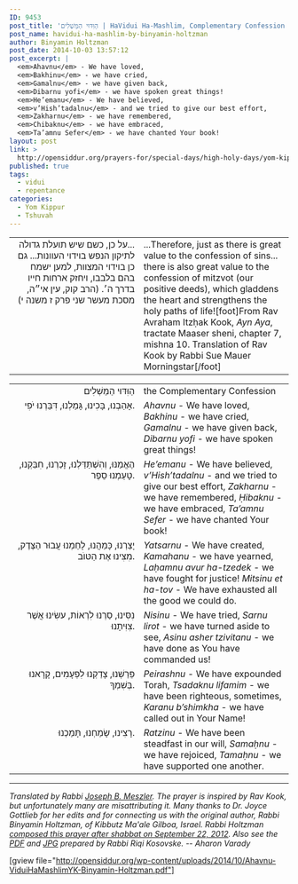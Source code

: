 ```yaml
---
ID: 9453
post_title: 'הַוִּדּוּי הַמַּשְׁלִים | HaVidui Ha-Mashlim, Complementary Confession by R&#8217; Binyamin Holtzman'
post_name: havidui-ha-mashlim-by-binyamin-holtzman
author: Binyamin Holtzman
post_date: 2014-10-03 13:57:12
post_excerpt: |
  <em>Ahavnu</em> - We have loved,
  <em>Bakhinu</em> - we have cried,
  <em>Gamalnu</em> - we have given back,
  <em>Dibarnu yofi</em> - we have spoken great things!
  <em>He’emanu</em> - We have believed,
  <em>v’Hish’tadalnu</em> - and we tried to give our best effort,
  <em>Zakharnu</em> - we have remembered,
  <em>Chibaknu</em> - we have embraced,
  <em>Ta’amnu Sefer</em> - we have chanted Your book!
layout: post
link: >
  http://opensiddur.org/prayers-for/special-days/high-holy-days/yom-kippur/havidui-ha-mashlim-by-binyamin-holtzman/
published: true
tags:
  - vidui
  - repentance
categories:
  - Yom Kippur
  - Tshuvah
---
```

<table style="margin-left: auto;margin-right: auto;">
<tbody>
<tr>
<td style="vertical-align:top;" width="46%">
<div class="commentary" style="text-align: right;"><span lang="he">
‏...על כן, כשם שיש תועלת גדולה לתיקון הנפש בוידוי העוונות... 
גם כן בוידוי המצוות, 
למען ישמח בהם בלבבו, ויחזק ארחות חייו בדרך ה׳.‏ 
(הרב קוק, עין אי״ה, מסכת מעשר שני פרק ז משנה י)‏
</span></div></td>
 
<td width="53%"><div class="english">
...Therefore, just as there is great value to the confession of sins... 
there is also great value to the confession of mitzvot (our positive deeds), 
which gladdens the heart and strengthens the holy paths of life![foot]From Rav Avraham Itzḥak Kook, <em>Ayn Aya</em>, tractate Maaser sheni, chapter 7, mishna 10. Translation of Rav Kook by Rabbi Sue Mauer Morningstar[/foot]
</div></td>
</tr></tbody></tbody></tbody></tbody></table>

<table style="margin-left: auto;margin-right: auto;">
<tbody>
<tr>
<td style="vertical-align:top;" width="46%">
<div class="commentary" style="text-align: right;"><span lang="he">
הַוִּדּוּי הַמַּשְׁלִים
</span></div></td>
 
<td width="53%"><div class="english">
the Complementary Confession
	</div></td></tr>
<tr><td style="vertical-align:top;" width="46%"><div class="liturgy" style="text-align: right;"><span lang="he">
אָהַבְנוּ, 
בָּכִינוּ, 
גָּמַלְנוּ, 
דִּבַּרְנוּ יֹפִי.
</span></div></td>
 
<td width="53%"><div class="english">
<em>Ahavnu</em> - We have loved, 
<em>Bakhinu</em> - we have cried, 
<em>Gamalnu</em> - we have given back, 
<em>Dibarnu yofi</em> - we have spoken great things!  
	</div></td></tr>
<tr><td style="vertical-align:top;" width="46%"><div class="liturgy" style="text-align: right;"><span lang="he">
הֶאֱמַנּוּ, 
וְהִשְׁתַּדַּלְנוּ, 
זָכַרְנוּ, 
חִבַּקְנוּ, 
טָעַמְנוּ סֵפֶר.
</span></div></td>
 
<td width="53%"><div class="english">
<em>He’emanu</em> - We have believed, 
<em>v’Hish’tadalnu</em> - and we tried to give our best effort, 
<em>Zakharnu</em> - we have remembered, 
<em>Ḥibaknu</em> - we have embraced, 
<em>Ta’amnu Sefer</em> - we have chanted Your book! 
	</div></td></tr>
<tr><td style="vertical-align:top;" width="46%"><div class="liturgy" style="text-align: right;"><span lang="he">
יָצַרְנוּ, 
כָּמַהֲנוּ, 
לָחַמְנוּ עֲבוּר הַצֶּדֶק, 
מִצִּינוּ אֶת הַטּוֺב.
</span></div></td>
 
<td width="53%"><div class="english">
<em>Yatsarnu</em> - We have created, 
<em>Kamahanu</em> - we have yearned, 
<em>Laḥamnu avur ha-tzedek</em> - we have fought for justice! 
<em>Mitsinu et ha-tov</em> - We have exhausted all the good we could do.
	</div></td></tr>
<tr><td style="vertical-align:top;" width="46%"><div class="liturgy" style="text-align: right;"><span lang="he">
נִסִּינוּ, 
סַרְנוּ לִרְאוֹת, 
עשִׂינוּ אֲשֶׁר צִוִּיתָנוּ.
</span></div></td>
 
<td width="53%"><div class="english">
<em>Nisinu</em> - We have tried, 
<em>Sarnu lirot</em> - we have turned aside to see, 
<em>Asinu asher tzivitanu</em> - we have done as You have commanded us!  
	</div></td></tr>
<tr><td style="vertical-align:top;" width="46%"><div class="liturgy" style="text-align: right;"><span lang="he">
פֵּרַשְׁנוּ, 
צָדַקְנוּ לִפְעָמִים, 
קָרָאנוּ בְּשִׁמְךָ.
</span></div></td>
 
<td width="53%"><div class="english">
<em>Peirashnu</em> - We have expounded Torah, 
<em>Tsadaknu lifamim</em> - we have been righteous, sometimes, 
<em>Karanu b’shimkha</em> - we have called out in Your Name!  
	</div></td></tr>
<tr><td style="vertical-align:top;" width="46%"><div class="liturgy" style="text-align: right;"><span lang="he">
רָצִינוּ, 
שָׂמַחְנוּ, 
תָּמַכְנוּ.
</span></div></td>
 
<td width="53%"><div class="english">
<em>Ratzinu</em> - We have been steadfast in our will, 
<em>Samaḥnu</em> - we have rejoiced, 
<em>Tamaḥnu</em> - we have supported one another.
</td></tr>
</tbody>
</tbody></tbody></tbody></table>



<hr />
<em>Translated by Rabbi <a href="http://www.rabbimeszler.com/">Joseph B. Meszler</a>. The prayer is inspired by Rav Kook, but unfortunately many are misattributing it. Many thanks to Dr. Joyce Gottlieb for her edits and for connecting us with the original author, Rabbi Binyamin Holtzman, of Kibbutz Ma'ale Gilboa, Israel. Rabbi Holtzman <a href="https://www.facebook.com/photo.php?fbid=414178048638558&set=a.169213426468356.40805.100001391004249&type=1&permPage=1">composed this prayer after shabbat on September 22, 2012</a>. Also see the <a href="http://opensiddur.org/wp-content/uploads/2014/10/Ahavnu-ViduiHaMashlimYK-Binyamin-Holtzman.pdf">PDF</a> and <a href="http://opensiddur.org/wp-content/uploads/2014/10/Ahavnu-ViduiHaMashlimYK-Binyamin-Holtzman.jpg">JPG</a> prepared by Rabbi Riqi Kosovske. -- Aharon Varady</em>

[gview file="http://opensiddur.org/wp-content/uploads/2014/10/Ahavnu-ViduiHaMashlimYK-Binyamin-Holtzman.pdf"]